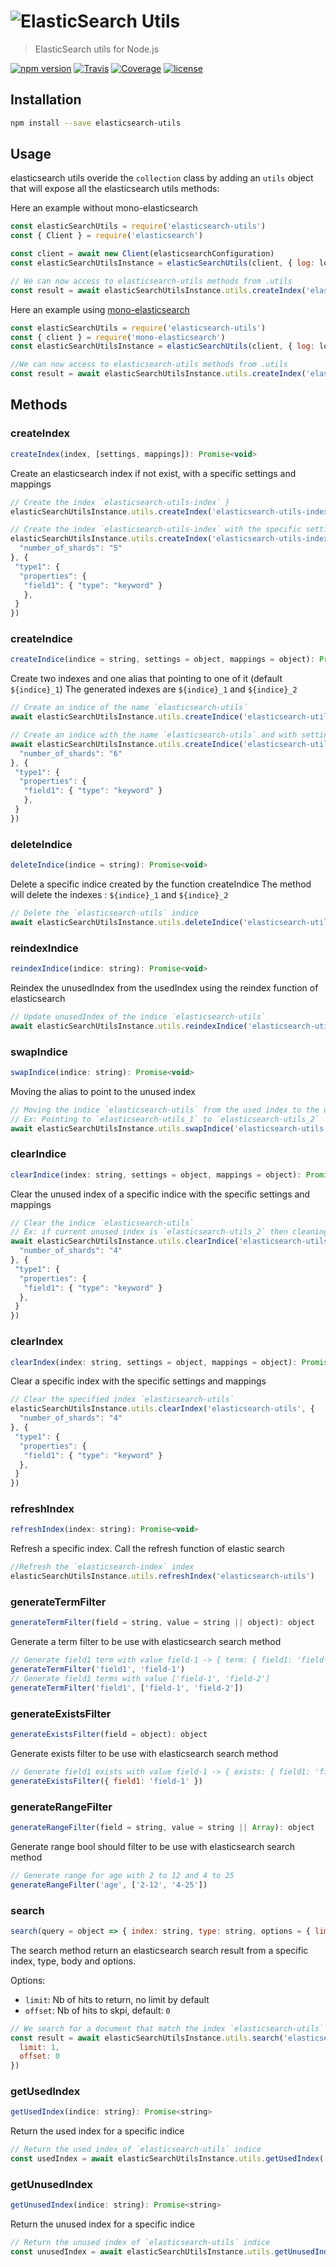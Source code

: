 <h1 align="left"><img src="https://user-images.githubusercontent.com/904724/31862989-9d0c7b16-b747-11e7-814d-9b6f5141ad52.png" alt="ElasticSearch Utils"/></h1>

> ElasticSearch utils for Node.js

[![npm version](https://img.shields.io/npm/v/elasticsearch-utils.svg)](https://www.npmjs.com/package/elasticsearch-utils)
[![Travis](https://img.shields.io/travis/terrajs/elasticsearch-utils/master.svg)](https://travis-ci.org/terrajs/elasticsearch-utils)
[![Coverage](https://img.shields.io/codecov/c/github/terrajs/elasticsearch-utils/master.svg)](https://codecov.io/gh/terrajs/elasticsearch-utils.js)
[![license](https://img.shields.io/github/license/terrajs/elasticsearch-utils.svg)](https://github.com/terrajs/elasticsearch-utils/blob/master/LICENSE)

## Installation

```bash
npm install --save elasticsearch-utils
```

## Usage

elasticsearch utils overide the `collection` class by adding an `utils` object that will expose all the elasticsearch utils methods:

Here an example without mono-elasticsearch
```js
const elasticSearchUtils = require('elasticsearch-utils')
const { Client } = require('elasticsearch')

const client = await new Client(elasticsearchConfiguration)
const elasticSearchUtilsInstance = elasticSearchUtils(client, { log: loggerFunction })

// We can now access to elasticsearch-utils methods from .utils
const result = await elasticSearchUtilsInstance.utils.createIndex('elasticsearch-utils-index')
```

Here an example using [mono-elasticsearch](https://github.com/terrajs/mono-elasticsearch)
```js
const elasticSearchUtils = require('elasticsearch-utils')
const { client } = require('mono-elasticsearch')
const elasticSearchUtilsInstance = elasticSearchUtils(client, { log: loggerFunction })

//We can now access to elasticsearch-utils methods from .utils
const result = await elasticSearchUtilsInstance.utils.createIndex('elasticsearch-utils-index')
```

## Methods

### createIndex

```js
createIndex(index, [settings, mappings]): Promise<void>
```

Create an elasticsearch index if not exist, with a specific settings and mappings

```js
// Create the index `elasticsearch-utils-index` }
elasticSearchUtilsInstance.utils.createIndex('elasticsearch-utils-index')

// Create the index `elasticsearch-utils-index` with the specific settings and mappings
elasticSearchUtilsInstance.utils.createIndex('elasticsearch-utils-index', {
  "number_of_shards": "5"
}, {
 "type1": {
  "properties": {
   "field1": { "type": "keyword" }
   },
 }
})
```

### createIndice

```js
createIndice(indice = string, settings = object, mappings = object): Promise<void>
```

Create two indexes and one alias that pointing to one of it (default `${indice}_1`)
The generated indexes are `${indice}_1` and `${indice}_2`

```js
// Create an indice of the name `elasticsearch-utils`
await elasticSearchUtilsInstance.utils.createIndice('elasticsearch-utils')

// Create an indice with the name `elasticsearch-utils` and with settings and mappings
await elasticSearchUtilsInstance.utils.createIndice('elasticsearch-utils', {
  "number_of_shards": "6"
}, {
 "type1": {
  "properties": {
   "field1": { "type": "keyword" }
   },
 }
})
```

### deleteIndice

```js
deleteIndice(indice = string): Promise<void>
```

Delete a specific indice created by the function createIndice
The method will delete the indexes : `${indice}_1` and `${indice}_2`

```js
// Delete the `elasticsearch-utils` indice
await elasticSearchUtilsInstance.utils.deleteIndice('elasticsearch-utils')
```

### reindexIndice

```js
reindexIndice(indice: string): Promise<void>
```

Reindex the unusedIndex from the usedIndex using the reindex function of elasticsearch

```js
// Update unusedIndex of the indice `elasticsearch-utils`
await elasticSearchUtilsInstance.utils.reindexIndice('elasticsearch-utils')
```

### swapIndice

```js
swapIndice(indice: string): Promise<void>
```

Moving the alias to point to the unused index

```js
// Moving the indice `elasticsearch-utils` from the used index to the unused index
// Ex: Pointing to `elasticsearch-utils_1` to `elasticsearch-utils_2`
await elasticSearchUtilsInstance.utils.swapIndice('elasticsearch-utils')
```

### clearIndice

```js
clearIndice(index: string, settings = object, mappings = object): Promise<void>
```

Clear the unused index of a specific indice with the specific settings and mappings

```js
// Clear the indice `elasticsearch-utils`
// Ex: if current unused index is `elasticsearch-utils_2` then cleaning it.
await elasticSearchUtilsInstance.utils.clearIndice('elasticsearch-utils', {
  "number_of_shards": "4"
}, {
 "type1": {
  "properties": {
   "field1": { "type": "keyword" }
  },
 }
})
```

### clearIndex

```js
clearIndex(index: string, settings = object, mappings = object): Promise<void>
```

Clear a specific index with the specific settings and mappings

```js
// Clear the specified index `elasticsearch-utils`
elasticSearchUtilsInstance.utils.clearIndex('elasticsearch-utils', {
  "number_of_shards": "4"
}, {
 "type1": {
  "properties": {
   "field1": { "type": "keyword" }
  },
 }
})
```

### refreshIndex

```js
refreshIndex(index: string): Promise<void>
```

Refresh a specific index. Call the refresh function of elastic search

```js
//Refresh the `elasticsearch-index` index
elasticSearchUtilsInstance.utils.refreshIndex('elasticsearch-utils')
```

### generateTermFilter

```js
generateTermFilter(field = string, value = string || object): object
```

Generate a term filter to be use with elasticsearch search method

```js
// Generate field1 term with value field-1 -> { term: { field1: 'field-1' }}
generateTermFilter('field1', 'field-1')
// Generate field1 terms with value ['field-1', 'field-2']
generateTermFilter('field1', ['field-1', 'field-2'])
```

### generateExistsFilter

```js
generateExistsFilter(field = object): object
```

Generate exists filter to be use with elasticsearch search method

```js
// Generate field1 exists with value field-1 -> { exists: { field1: 'field-1' }}
generateExistsFilter({ field1: 'field-1' })
```

### generateRangeFilter

```js
generateRangeFilter(field = string, value = string || Array): object
```

Generate range bool should filter to be use with elasticsearch search method

```js
// Generate range for age with 2 to 12 and 4 to 25
generateRangeFilter('age', ['2-12', '4-25'])
```

### search

```js
search(query = object => { index: string, type: string, options = { limit: ..., offset: ... }, body: object })
```

The search method return an elasticsearch search result from a specific index, type, body and options.

Options:
  - `limit`: Nb of hits to return, no limit by default
  - `offset`: Nb of hits to skpi, default: `0`

```js
// We search for a document that match the index `elasticsearch-utils` type `type1` with projection and limit at 1 element
const result = await elasticSearchUtilsInstance.utils.search('elasticsearch-utils', 'type1', {
  limit: 1,
  offset: 0
})
```

### getUsedIndex

```js
getUsedIndex(indice: string): Promise<string>
```

Return the used index for a specific indice

```js
// Return the used index of `elasticsearch-utils` indice
const usedIndex = await elasticSearchUtilsInstance.utils.getUsedIndex('elasticsearch-utils')
```

### getUnusedIndex

```js
getUnusedIndex(indice: string): Promise<string>
```

Return the unused index for a specific indice

```js
// Return the unused index of `elasticsearch-utils` indice
const unusedIndex = await elasticSearchUtilsInstance.utils.getUnusedIndex('elasticsearch-utils')
```


